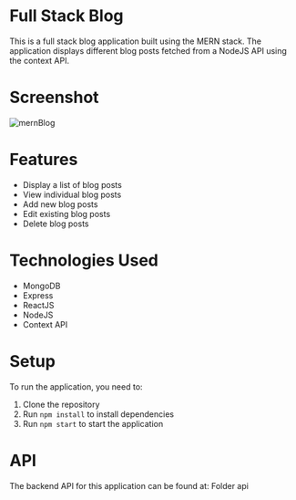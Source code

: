 # Full Stack Blog

This is a full stack blog application built using the MERN stack. The application displays different blog posts fetched from a NodeJS API using the context API.

# Screenshot

![mernBlog](https://user-images.githubusercontent.com/41730664/212624173-2f2ae076-c26f-4f1d-b087-3acddd36503f.png)

# Features

- Display a list of blog posts
- View individual blog posts
- Add new blog posts
- Edit existing blog posts
- Delete blog posts

# Technologies Used

- MongoDB
- Express
- ReactJS
- NodeJS
- Context API

# Setup

To run the application, you need to:

1. Clone the repository
2. Run `npm install` to install dependencies
3. Run `npm start` to start the application

# API

The backend API for this application can be found at: Folder api
